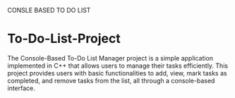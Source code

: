 CONSLE BASED TO DO LIST
# To-Do-List-Project
The Console-Based To-Do List Manager project is a simple application implemented in C++ that allows users to manage their tasks efficiently. This project provides users with basic functionalities to add, view, mark tasks as completed, and remove tasks from the list, all through a console-based interface.
# 
